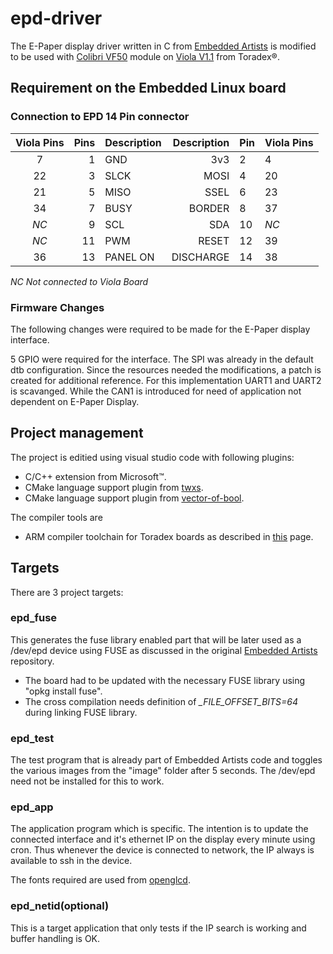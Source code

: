 # epd-driver

The E-Paper display driver written in C from [Embedded Artists][1] is modified to be used with [Colibri VF50][2] module on [Viola V1.1][5] from Toradex&reg;.

## Requirement on the Embedded Linux board

### Connection to EPD 14 Pin connector

| Viola Pins   | Pins   | Description   | Description   | Pin   | Viola Pins   |
| :----------: | -----: | :------------ | ------------: | :---- | :----------- |
| 7  | 1  | GND         |  3v3      | 2  | 4  |
| 22 | 3  | SLCK        | MOSI      | 4  | 20 |
| 21 | 5  | MISO        | SSEL      | 6  | 23 |
| 34 | 7  | BUSY        | BORDER    | 8  | 37 |
|*NC*| 9  | SCL         | SDA       | 10 |*NC*|
|*NC*| 11 | PWM         | RESET     | 12 | 39 |
| 36 | 13 | PANEL ON    | DISCHARGE | 14 | 38 |

   *NC Not connected to Viola Board*

### Firmware Changes

The following changes were required to be made for the E-Paper display interface.

   5 GPIO were required for the interface. The SPI was already in the default dtb configuration. Since the resources needed the modifications, a patch is created for additional reference.   For this implementation UART1 and UART2 is scavanged. While the CAN1 is introduced for need of application not dependent on E-Paper Display.

## Project management

The project is editied using visual studio code with following plugins:
 - C/C++ extension from Microsoft&trade;.
 - CMake language support plugin from [twxs][6].
 - CMake language support plugin from [vector-of-bool][7].

The compiler tools are
 - ARM compiler toolchain for Toradex boards as described in [this][3] page.

## Targets

There are 3 project targets:

### epd_fuse

This generates the fuse library enabled part that will be later used as a /dev/epd device using FUSE as discussed in the original [Embedded Artists][1] repository.

 - The board had to be updated with the necessary FUSE library using "opkg install fuse". 
 - The cross compilation needs definition of *_FILE_OFFSET_BITS=64* during linking FUSE library.

### epd_test

The test program that is already part of Embedded Artists code and toggles the various images from the "image" folder after 5 seconds. The /dev/epd need not be installed for this to work.

### epd_app

The application program which is specific. The intention is to update the connected interface and it's ethernet IP on the display every minute using cron. Thus whenever the device is connected to network, the IP always is available to ssh in the device.

The fonts required are used from [openglcd][4]. 

### epd_netid(optional)

This is a target application that only tests if the IP search is working and buffer handling is OK.

[1]: https://github.com/embeddedartists/gratis
[2]: https://www.toradex.com/computer-on-modules/colibri-arm-family/nxp-freescale-vybrid-vf5xx
[3]: https://developer.toradex.com/knowledge-base/build-u-boot-and-linux-kernel-from-source-code
[4]: https://bitbucket.org/bperrybap/openglcd
[5]: https://www.toradex.com/products/carrier-board/viola-carrier-board
[6]: https://github.com/twxs/gitflow
[7]: https://github.com/vector-of-bool/vscode-cmake-tools